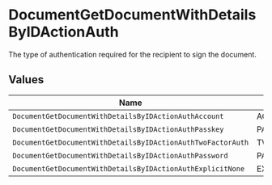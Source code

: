 # DocumentGetDocumentWithDetailsByIDActionAuth

The type of authentication required for the recipient to sign the document.


## Values

| Name                                                        | Value                                                       |
| ----------------------------------------------------------- | ----------------------------------------------------------- |
| `DocumentGetDocumentWithDetailsByIDActionAuthAccount`       | ACCOUNT                                                     |
| `DocumentGetDocumentWithDetailsByIDActionAuthPasskey`       | PASSKEY                                                     |
| `DocumentGetDocumentWithDetailsByIDActionAuthTwoFactorAuth` | TWO_FACTOR_AUTH                                             |
| `DocumentGetDocumentWithDetailsByIDActionAuthPassword`      | PASSWORD                                                    |
| `DocumentGetDocumentWithDetailsByIDActionAuthExplicitNone`  | EXPLICIT_NONE                                               |